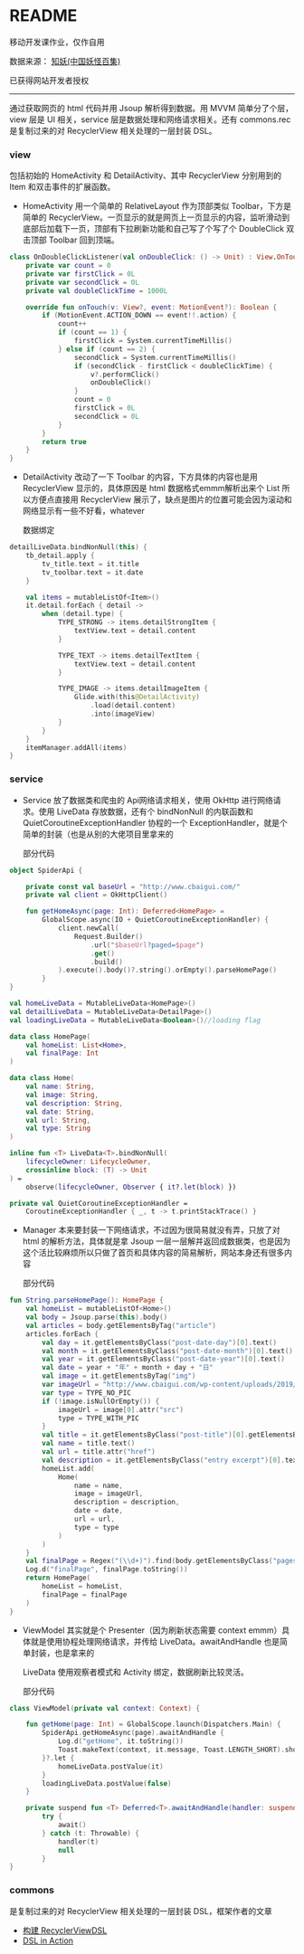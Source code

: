 # README

移动开发课作业，仅作自用

数据来源： [知妖(中国妖怪百集)](http://www.cbaigui.com)

已获得网站开发者授权

---

通过获取网页的 html 代码并用 Jsoup 解析得到数据。用 MVVM 简单分了个层，view 层是 UI 相关，service 层是数据处理和网络请求相关。还有 commons.rec 是复制过来的对 RecyclerView 相关处理的一层封装 DSL。

### view

包括初始的 HomeActivity 和 DetailActivity、其中 RecyclerView 分别用到的 Item 和双击事件的扩展函数。

- HomeActivity 用一个简单的 RelativeLayout 作为顶部类似 Toolbar，下方是简单的 RecyclerView。一页显示的就是网页上一页显示的内容，监听滑动到底部后加载下一页，顶部有下拉刷新功能和自己写了个写了个 DoubleClick 双击顶部 Toolbar 回到顶端。

```kotlin
class OnDoubleClickListener(val onDoubleClick: () -> Unit) : View.OnTouchListener {
    private var count = 0
    private var firstClick = 0L
    private var secondClick = 0L
    private val doubleClickTime = 1000L

    override fun onTouch(v: View?, event: MotionEvent?): Boolean {
        if (MotionEvent.ACTION_DOWN == event!!.action) {
            count++
            if (count == 1) {
                firstClick = System.currentTimeMillis()
            } else if (count == 2) {
                secondClick = System.currentTimeMillis()
                if (secondClick - firstClick < doubleClickTime) {
                    v?.performClick()
                    onDoubleClick()
                }
                count = 0
                firstClick = 0L
                secondClick = 0L
            }
        }
        return true
    }
}
```

- DetailActivity 改动了一下 Toolbar 的内容，下方具体的内容也是用 RecyclerView 显示的，具体原因是 html 数据格式emmm解析出来个 List 所以方便点直接用 RecyclerView 展示了，缺点是图片的位置可能会因为滚动和网络显示有一些不好看，whatever

  数据绑定

```kotlin
detailLiveData.bindNonNull(this) {
    tb_detail.apply {
        tv_title.text = it.title
        tv_toolbar.text = it.date
    }

    val items = mutableListOf<Item>()
    it.detail.forEach { detail ->
        when (detail.type) {
            TYPE_STRONG -> items.detailStrongItem {
                textView.text = detail.content
            }

            TYPE_TEXT -> items.detailTextItem {
                textView.text = detail.content
            }

            TYPE_IMAGE -> items.detailImageItem {
                Glide.with(this@DetailActivity)
                    .load(detail.content)
                    .into(imageView)
            }
        }
    }
    itemManager.addAll(items)
}
```

### service

- Service 放了数据类和爬虫的 Api网络请求相关，使用 OkHttp 进行网络请求。使用 LiveData 存放数据，还有个 bindNonNull 的内联函数和 QuietCoroutineExceptionHandler 协程的一个 ExceptionHandler，就是个简单的封装（也是从别的大佬项目里拿来的

  部分代码

```kotlin
object SpiderApi {

    private const val baseUrl = "http://www.cbaigui.com/"
    private val client = OkHttpClient()

    fun getHomeAsync(page: Int): Deferred<HomePage> =
        GlobalScope.async(IO + QuietCoroutineExceptionHandler) {
            client.newCall(
                Request.Builder()
                    .url("$baseUrl?paged=$page")
                    .get()
                    .build()
            ).execute().body()?.string().orEmpty().parseHomePage()
        }
}

val homeLiveData = MutableLiveData<HomePage>()
val detailLiveData = MutableLiveData<DetailPage>()
val loadingLiveData = MutableLiveData<Boolean>()//loading flag

data class HomePage(
    val homeList: List<Home>,
    val finalPage: Int
)

data class Home(
    val name: String,
    val image: String,
    val description: String,
    val date: String,
    val url: String,
    val type: String
)

inline fun <T> LiveData<T>.bindNonNull(
    lifecycleOwner: LifecycleOwner,
    crossinline block: (T) -> Unit
) =
    observe(lifecycleOwner, Observer { it?.let(block) })

private val QuietCoroutineExceptionHandler =
    CoroutineExceptionHandler { _, t -> t.printStackTrace() }
```

- Manager 本来要封装一下网络请求，不过因为很简易就没有弄，只放了对 html 的解析方法，具体就是拿 Jsoup 一层一层解并返回成数据类，也是因为这个活比较麻烦所以只做了首页和具体内容的简易解析，网站本身还有很多内容

  部分代码

```kotlin
fun String.parseHomePage(): HomePage {
    val homeList = mutableListOf<Home>()
    val body = Jsoup.parse(this).body()
    val articles = body.getElementsByTag("article")
    articles.forEach {
        val day = it.getElementsByClass("post-date-day")[0].text()
        val month = it.getElementsByClass("post-date-month")[0].text()
        val year = it.getElementsByClass("post-date-year")[0].text()
        val date = year + "年" + month + day + "日"
        val image = it.getElementsByTag("img")
        var imageUrl = "http://www.cbaigui.com/wp-content/uploads/2019/10/中国妖怪百集loading-320x320.jpg"
        var type = TYPE_NO_PIC
        if (!image.isNullOrEmpty()) {
            imageUrl = image[0].attr("src")
            type = TYPE_WITH_PIC
        }
        val title = it.getElementsByClass("post-title")[0].getElementsByTag("a")[0]
        val name = title.text()
        val url = title.attr("href")
        val description = it.getElementsByClass("entry excerpt")[0].text()
        homeList.add(
            Home(
                name = name,
                image = imageUrl,
                description = description,
                date = date,
                url = url,
                type = type
            )
        )
    }
    val finalPage = Regex("(\\d+)").find(body.getElementsByClass("pages")[0].text())!!.value.toInt()
    Log.d("finalPage", finalPage.toString())
    return HomePage(
        homeList = homeList,
        finalPage = finalPage
    )
}
```

- ViewModel 其实就是个 Presenter（因为刷新状态需要 context emmm）具体就是使用协程处理网络请求，并传给 LiveData。awaitAndHandle 也是简单封装，也是拿来的

  LiveData 使用观察者模式和 Activity 绑定，数据刷新比较灵活。
  
  部分代码

```kotlin
class ViewModel(private val context: Context) {

    fun getHome(page: Int) = GlobalScope.launch(Dispatchers.Main) {
        SpiderApi.getHomeAsync(page).awaitAndHandle {
            Log.d("getHome", it.toString())
            Toast.makeText(context, it.message, Toast.LENGTH_SHORT).show()
        }?.let {
            homeLiveData.postValue(it)
        }
        loadingLiveData.postValue(false)
    }

    private suspend fun <T> Deferred<T>.awaitAndHandle(handler: suspend (Throwable) -> Unit = {}): T? =
        try {
            await()
        } catch (t: Throwable) {
            handler(t)
            null
        }
}
```

### commons

是复制过来的对 RecyclerView 相关处理的一层封装 DSL，框架作者的文章 

- [构建 RecyclerViewDSL](https://www.kotliner.cn/2018/06/recyclerviewdsl/)
- [DSL in Action](https://www.kotliner.cn/2018/04/dsl-in-action/)